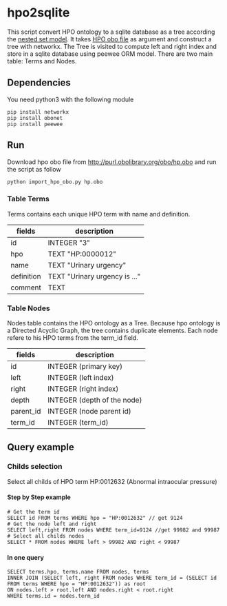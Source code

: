 # hpo2sqlite
This script convert HPO ontology to a sqlite database as a tree according the [nested set model](https://en.wikipedia.org/wiki/Nested_set_model). 
It takes [HPO obo file](http://purl.obolibrary.org/obo/hp.obo) as argument and construct a tree with networkx.
The Tree is visited to compute left and right index and store in a sqlite database using peewee ORM model.
There are two main table: Terms and Nodes.

## Dependencies 
You need python3 with the following module

```
pip install networkx
pip install obonet 
pip install peewee 
```

## Run 
Download hpo obo file from http://purl.obolibrary.org/obo/hp.obo and run the script as follow

```
python import_hpo_obo.py hp.obo
```



### Table Terms 
Terms contains each unique HPO term with name and definition. 

| fields     | description                  |
|------------|------------------------------|
| id         | INTEGER "3"                  |
| hpo        | TEXT "HP:0000012"            |
| name       | TEXT "Urinary urgency"       |
| definition | TEXT "Urinary urgency is ..."|
| comment    | TEXT                         |


### Table Nodes 
Nodes table contains the HPO ontology as a Tree. Because hpo ontology is a Directed Acyclic Graph, the tree contains duplicate elements. Each node refere to his HPO terms from the term_id field.

| fields     | description                      |
|------------|----------------------------------|
| id         | INTEGER (primary key)            |
| left       | INTEGER (left index)             |
| right      | INTEGER (right index)            |
| depth      | INTEGER (depth of the node)      |
| parent_id  | INTEGER (node parent id)         |
| term_id    | INTEGER (term_id)                |

## Query example 
### Childs selection
Select all childs of HPO term HP:0012632 (Abnormal intraocular pressure)

#### Step by Step example
```
# Get the term id
SELECT id FROM terms WHERE hpo = "HP:0012632" // get 9124
# Get the node left and right 
SELECT left,right FROM nodes WHERE term_id=9124 //get 99982 and 99987
# Select all childs nodes
SELECT * FROM nodes WHERE left > 99982 AND right < 99987
```

#### In one query
```
SELECT terms.hpo, terms.name FROM nodes, terms
INNER JOIN (SELECT left, right FROM nodes WHERE term_id = (SELECT id FROM terms WHERE hpo = "HP:0012632")) as root
ON nodes.left > root.left AND nodes.right < root.right      
WHERE terms.id = nodes.term_id
```
